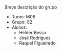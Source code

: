 Breve descrição do grupo

* Turno: M06
* Grupo: 02
* Alunos:
    - Hélder Bessa 
    - José Rodrigues 
    - Raquel Figueiredo 
